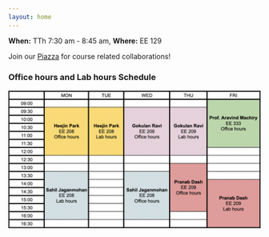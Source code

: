 ```yaml
---
layout: home
---
```

<b>When:</b> TTh 7:30 am - 8:45 am, <b>Where:</b> EE 129

Join our [Piazza](https://piazza.com/purdue/spring2022/ece469) for course related collaborations!

### Office hours and Lab hours Schedule

![schedule2022](/static_files/fig/schedule2022.png)